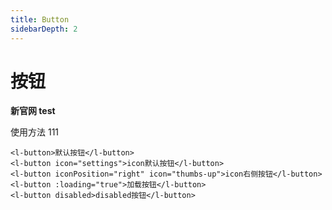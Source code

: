 ```yaml
---
title: Button
sidebarDepth: 2
---
```


# 按钮

**新官网 test**

使用方法
<ClientOnly>
    <button-demos>111</button-demos>
</ClientOnly>

```vue
<l-button>默认按钮</l-button>
<l-button icon="settings">icon默认按钮</l-button>
<l-button iconPosition="right" icon="thumbs-up">icon右侧按钮</l-button>
<l-button :loading="true">加载按钮</l-button>
<l-button disabled>disabled按钮</l-button>
```
